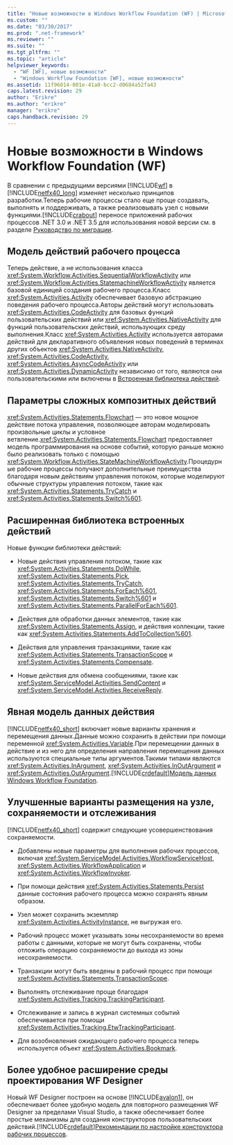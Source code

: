```yaml
---
title: "Новые возможности в Windows Workflow Foundation (WF) | Microsoft Docs"
ms.custom: ""
ms.date: "03/30/2017"
ms.prod: ".net-framework"
ms.reviewer: ""
ms.suite: ""
ms.tgt_pltfrm: ""
ms.topic: "article"
helpviewer_keywords: 
  - "WF [WF], новые возможности"
  - "Windows Workflow Foundation [WF], новые возможности"
ms.assetid: 11f96014-001e-41a0-bcc2-d0684a52fa43
caps.latest.revision: 29
author: "Erikre"
ms.author: "erikre"
manager: "erikre"
caps.handback.revision: 29
---
```

# Новые возможности в Windows Workflow Foundation (WF)
В сравнении с предыдущими версиями [!INCLUDE[wf](../../../includes/wf-md.md)] в [!INCLUDE[netfx40_long](../../../includes/netfx40-long-md.md)] изменяет несколько принципов разработки.Теперь рабочие процессы стало еще проще создавать, выполнять и поддерживать, а также реализовывать узел с новыми функциями.[!INCLUDE[crabout](../../../includes/crabout-md.md)] переносе приложений рабочих процессов .NET 3.0 и .NET 3.5 для использования новой версии см. в разделе [Руководство по миграции](../../../docs/framework/windows-workflow-foundation//migration-guidance.md).  
  
## Модель действий рабочего процесса  
 Теперь действие, а не использования класса <xref:System.Workflow.Activities.SequentialWorkflowActivity> или <xref:System.Workflow.Activities.StatemachineWorkflowActivity> является базовой единицей создания рабочего процесса.Класс <xref:System.Activities.Activity> обеспечивает базовую абстракцию поведения рабочего процесса.Авторы действий могут использовать <xref:System.Activities.CodeActivity> для базовых функций пользовательских действий или <xref:System.Activities.NativeActivity> для функций пользовательских действий, использующих среду выполнения.Класс <xref:System.Activities.Activity> используется авторами действий для декларативного объявления новых поведений в терминах других объектов <xref:System.Activities.NativeActivity>, <xref:System.Activities.CodeActivity>, <xref:System.Activities.AsyncCodeActivity> или <xref:System.Activities.DynamicActivity> независимо от того, являются они пользовательскими или включены в [Встроенная библиотека действий](../../../docs/framework/windows-workflow-foundation//net-framework-4-5-built-in-activity-library.md).  
  
## Параметры сложных композитных действий  
 <xref:System.Activities.Statements.Flowchart> — это новое мощное действие потока управления, позволяющее авторам моделировать произвольные циклы и условное ветвление.<xref:System.Activities.Statements.Flowchart> предоставляет модель программирования на основе событий, которую раньше можно было реализовать только с помощью <xref:System.Workflow.Activities.StateMachineWorkflowActivity>.Процедурные рабочие процессы получают дополнительные преимущества благодаря новым действиям управления потоком, которые моделируют обычные структуры управления потоком, такие как <xref:System.Activities.Statements.TryCatch> и <xref:System.Activities.Statements.Switch%601>.  
  
## Расширенная библиотека встроенных действий  
 Новые функции библиотеки действий:  
  
-   Новые действия управления потоком, такие как <xref:System.Activities.Statements.DoWhile>, <xref:System.Activities.Statements.Pick>, <xref:System.Activities.Statements.TryCatch>, <xref:System.Activities.Statements.ForEach%601>, <xref:System.Activities.Statements.Switch%601> и <xref:System.Activities.Statements.ParallelForEach%601>.  
  
-   Действия для обработки данных элементов, такие как <xref:System.Activities.Statements.Assign>, и действия коллекции, такие как <xref:System.Activities.Statements.AddToCollection%601>.  
  
-   Действия для управления транзакциями, такие как <xref:System.Activities.Statements.TransactionScope> и <xref:System.Activities.Statements.Compensate>.  
  
-   Новые действия для обмена сообщениями, такие как <xref:System.ServiceModel.Activities.SendContent> и <xref:System.ServiceModel.Activities.ReceiveReply>.  
  
## Явная модель данных действия  
 [!INCLUDE[netfx40_short](../../../includes/netfx40-short-md.md)] включает новые варианты хранения и перемещения данных.Данные можно сохранить в действии при помощи переменной <xref:System.Activities.Variable>.При перемещении данных в действие и из него для определения направления перемещения данных используются специальные типы аргументов.Такими типами являются <xref:System.Activities.InArgument>, <xref:System.Activities.InOutArgument> и <xref:System.Activities.OutArgument>.[!INCLUDE[crdefault](../../../includes/crdefault-md.md)][Модель данных Windows Workflow Foundation](../../../docs/framework/windows-workflow-foundation//data-model.md).  
  
## Улучшенные варианты размещения на узле, сохраняемости и отслеживания  
 [!INCLUDE[netfx40_short](../../../includes/netfx40-short-md.md)] содержит следующие усовершенствования сохраняемости.  
  
-   Добавлены новые параметры для выполнения рабочих процессов, включая <xref:System.ServiceModel.Activities.WorkflowServiceHost>, <xref:System.Activities.WorkflowApplication> и <xref:System.Activities.WorkflowInvoker>.  
  
-   При помощи действия <xref:System.Activities.Statements.Persist> данные состояния рабочего процесса можно сохранять явным образом.  
  
-   Узел может сохранить экземпляр <xref:System.Activities.ActivityInstance>, не выгружая его.  
  
-   Рабочий процесс может указывать зоны несохраняемости во время работы с данными, которые не могут быть сохранены, чтобы отложить операцию сохраняемости до выхода из зоны несохраняемости.  
  
-   Транзакции могут быть введены в рабочий процесс при помощи <xref:System.Activities.Statements.TransactionScope>.  
  
-   Выполнять отслеживание проще благодаря <xref:System.Activities.Tracking.TrackingParticipant>.  
  
-   Отслеживание и запись в журнал системных событий обеспечивается при помощи <xref:System.Activities.Tracking.EtwTrackingParticipant>.  
  
-   Для возобновления ожидающего рабочего процесса теперь используется объект <xref:System.Activities.Bookmark>.  
  
## Более удобное расширение среды проектирования WF Designer  
 Новый WF Designer построен на основе [!INCLUDE[avalon1](../../../includes/avalon1-md.md)], он обеспечивает более удобную модель для повторного размещения WF Designer за пределами Visual Studio, а также обеспечивает более простые механизмы для создания конструкторов пользовательских действий.[!INCLUDE[crdefault](../../../includes/crdefault-md.md)][Рекомендации по настройке конструктора рабочих процессов](../../../docs/framework/windows-workflow-foundation//customizing-the-workflow-design-experience.md).